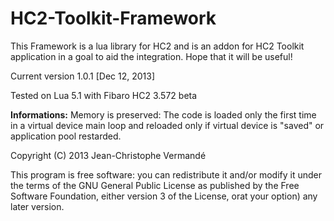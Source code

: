 HC2-Toolkit-Framework
=====================

This Framework is a lua library for HC2 and is an addon for HC2 Toolkit application in a goal to aid the integration.
Hope that it will be useful!

Current version 1.0.1 [Dec 12, 2013]

Tested on Lua 5.1 with Fibaro HC2 3.572 beta



<b>Informations:</b> Memory is preserved: The code is loaded only the first time in a virtual device main loop and reloaded only if virtual device is "saved" or application pool restarded.




Copyright (C) 2013 Jean-Christophe Vermandé

This program is free software: you can redistribute it and/or modify it under the terms of the GNU General Public License as published by the Free Software Foundation, either version 3 of the License, orat your option) any later version.
